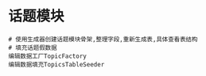 # 话题模块

```
# 使用生成器创建话题模块骨架,整理字段,重新生成表,具体查看表结构
# 填充话题假数据
编辑数据工厂TopicFactory
编辑数据填充TopicsTableSeeder
```



